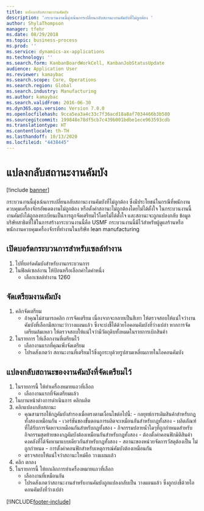 ```yaml
---
title: แปลงกลับสถานะงานคัมบัง
description: 'กระบวนงานนี้มุ่งเน้นการเปลี่ยนกลับสถานะงานคัมบังที่ไม่ถูกต้อง '
author: ShylaThompson
manager: tfehr
ms.date: 08/29/2018
ms.topic: business-process
ms.prod: ''
ms.service: dynamics-ax-applications
ms.technology: ''
ms.search.form: KanbanBoardWorkCell, KanbanJobStatusUpdate
audience: Application User
ms.reviewer: kamaybac
ms.search.scope: Core, Operations
ms.search.region: Global
ms.search.industry: Manufacturing
ms.author: kamaybac
ms.search.validFrom: 2016-06-30
ms.dyn365.ops.version: Version 7.0.0
ms.openlocfilehash: 9cca5ea3a4c33c7f36acd18a8af7034466b3b580
ms.sourcegitcommit: 199848e78df5cb7c439b001bdbe1ece963593cdb
ms.translationtype: HT
ms.contentlocale: th-TH
ms.lasthandoff: 10/13/2020
ms.locfileid: "4438445"
---
```

# <a name="revert-kanban-job-status"></a>แปลงกลับสถานะงานคัมบัง

[!include [banner](../../includes/banner.md)]

กระบวนงานนี้มุ่งเน้นการเปลี่ยนกลับสถานะงานคัมบังที่ไม่ถูกต้อง  ซึ่งมีประโยชน์ในกรณีที่พนักงานควบคุมเครื่องจักรอัพเดตงานไม่ถูกต้อง หรือตั้งค่าสถานะไม่ถูกต้องโดยไม่ได้ตั้งใจ  ในกระบวนงานนี้ งานคัมบังได้ถูกลงทะเบียนเป็นการถูกจัดเตรียมไว้โดยไม่ได้ตั้งใจ และสถานะจะถูกแปลงกลับ  ข้อมูลบริษัทสาธิตที่ใช้ในการสร้างกระบวนงานนี้คือ USMF กระบวนงานนี้มีไว้สำหรับผู้ดูแลร้านหรือพนักงานควบคุมเครื่องจักรที่ทำงานในบริษัท lean manufacturing


## <a name="open-process-board-for-the-work-cell"></a>เปิดบอร์ดกระบวนการสำหรับเซลล์ทำงาน
1. ไปที่บอร์ดคัมบังสำหรับงานกระบวนการ
2. ในฟิลด์เซลล์งาน ให้ป้อนหรือเลือกค่าใดค่าหนึ่ง
    * เลือกเซลล์ทำงาน 1260  

## <a name="prepare-kanban-job"></a>จัดเตรียมงานคัมบัง
1. คลิกจัดเตรียม 
    * ถ้าคุณไม่สามารถคลิก การจัดเตรียม เนื่องจากจะกลายเป็นสีเทา ให้ตรวจสอบให้แน่ใจว่างานคัมบังที่เลือกมีสถานะว่าวางแผนแล้ว ซึ่งจะบ่งชี้ได้ด้วยไอคอนคัมบังที่ว่างเปล่า  หากการจัดเตรียมล้มเหลว ให้ตรวจสอบให้แน่ใจว่ามีวัตถุดิบทั้งหมดในรายการเบิกสินค้า  
2. ในรายการ ให้เลือกงานที่เตรียมไว้
    * เลือกงานแรกที่คุณเพิ่งจัดเตรียม  
    * โปรดสังเกตว่า สถานะงานที่เตรียมไว้ซึ่งถูกระบุด้วยรูปสามเหลี่ยมภายในไอคอนคัมบัง  

## <a name="revert-the-status-of-the-prepared-kanban-job"></a>แปลงกลับสถานะของงานคัมบังที่จัดเตรียมไว้
1. ในรายการนี้ ให้ทำเครื่องหมายแถวที่เลือก
    * เลือกงานแรกที่จัดเตรียมแล้ว  
2. ในบานหน้าต่างการดำเนินการ คลิกผลิต
3. คลิกแปลงกลับสถานะ
    * คุณสามารถใช้กฎคัมบังสำรองเมื่อตรงตามเงื่อนไขต่อไปนี้: - กลยุทธ์การเติมสินค้าสำหรับกฎทั้งสองเหมือนกัน  - เวอร์ชันของขั้นตอนการผลิตจะเหมือนกันสำหรับกฎทั้งสอง   - ผลิตภัณฑ์ที่ได้รับการจัดหาจะเหมือนกันสำหรับกฎทั้งสอง   - กิจกรรมปลายน้ำใดๆที่ถูกกำหนดสำหรับกิจกรรมสุดท้ายของกฎคัมบังต้องเหมือนกันสำหรับกฎทั้งสอง   - ต้องตั้งค่าคอนฟิกมิติสินค้าคงคลังที่ได้จัดหามาแบบเดียวกันสำหรับกฎทั้งสอง   - สถานะของหน่วยจัดการวัสดุต้องเป็น ไม่ถูกกำหนด   - การตั้งค่าคอนฟิกสำหรับเหตุการณ์คัมบังต้องเหมือนกัน  
    * ตรวจสอบให้แน่ใจว่าสถานะใหม่คือ วางแผนแล้ว  
4. คลิก ตกลง
5. ในรายการนี้ ให้ยกเลิกการทำเครื่องหมายแถวที่เลือก
    * เลือกงานที่เหมือนกัน  
    * โปรดสังเกตว่าสถานะงานสำหรับงานคัมบังถูกแปลงกลับเป็น วางแผนแล้ว ซึ่งถูกบ่งชี้ด้วยไอคอนคัมบังที่ว่างเปล่า  



[!INCLUDE[footer-include](../../../includes/footer-banner.md)]